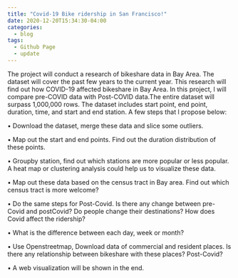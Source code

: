 ```yaml
---
title: "Covid-19 Bike ridership in San Francisco!"
date: 2020-12-20T15:34:30-04:00
categories:
  - blog
tags:
  - Github Page
  - update
---
```


The project will conduct a research of bikeshare data in Bay Area. The dataset will cover the past few years to the current year. This research will find out how COVID-19 affected bikeshare in Bay Area. In this project, l will compare pre-COVID data with Post-COVID data.The entire dataset will surpass 1,000,000 rows. The dataset includes start point, end point, duration, time, and start and end station. A few steps that l propose below:

• Download the dataset, merge these data and slice some outliers.

• Map out the start and end points. Find out the duration distribution of these points.

• Groupby station, find out which stations are more popular or less popular. A heat map or clustering analysis could help us to visualize these data.

• Map out these data based on the census tract in Bay area. Find out which census tract is more welcome?

• Do the same steps for Post-Covid. Is there any change between pre-Covid and postCovid? Do people change their destinations? How does Covid affect the ridership?

• What is the difference between each day, week or month? 

• Use Openstreetmap, Download data of commercial and resident places. Is there any relationship between bikeshare with these places? Post-Covid?

• A web visualization will be shown in the end. 


